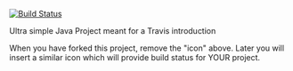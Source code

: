 [![Build Status](https://travis-ci.com/kasarama/TravisGettingStarted.svg?branch=master)](https://travis-ci.com/kasarama/TravisGettingStarted)

Ultra simple Java Project meant for a Travis introduction

When you have forked this project, remove the "icon" above. Later you will insert a similar icon which will provide build status for YOUR project.
